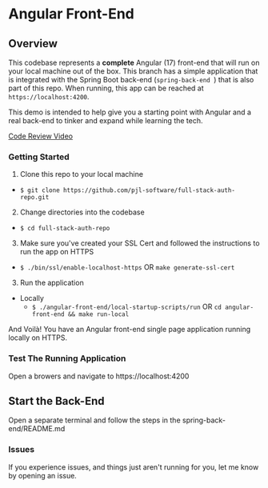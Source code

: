 # Angular Front-End

## Overview

This codebase represents a **complete** Angular (17) front-end that will run on your local
machine out of the box. This branch has a simple application that is integrated with the Spring Boot back-end (`spring-back-end
`) that is also part of this repo. When running, this app can be reached at `https://localhost:4200`.

This demo is intended to help give you a starting point with Angular and a real back-end
to tinker and expand while learning the tech.

[Code Review Video](https://youtu.be/b2kl8cu3tC8?si=anWga882uFXQ6MJC)

### Getting Started

1. Clone this repo to your local machine

- `$ git clone https://github.com/pjl-software/full-stack-auth-repo.git`

2. Change directories into the codebase

- `$ cd full-stack-auth-repo`

3. Make sure you've created your SSL Cert and followed the instructions to run the app on HTTPS

- `$ ./bin/ssl/enable-localhost-https` OR `make generate-ssl-cert`

3. Run the application

- Locally
  - `$ ./angular-front-end/local-startup-scripts/run` OR `cd angular-front-end && make run-local`

And Voilà! You have an Angular front-end single page application running locally on HTTPS.

### Test The Running Application

Open a browers and navigate to https://localhost:4200

## Start the Back-End

Open a separate terminal and follow the steps in the spring-back-end/README.md

### Issues

If you experience issues, and things just aren't running for you, let me know by opening an issue.
